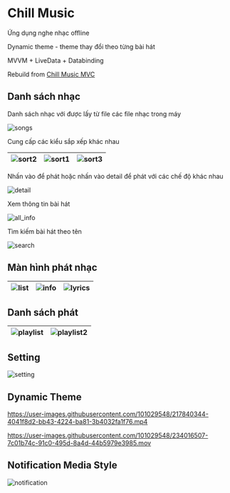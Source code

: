 # Chill Music

Ứng dụng nghe nhạc offline

Dynamic theme - theme thay đổi theo từng bài hát

MVVM + LiveData + Databinding

Rebuild from [Chill Music MVC](https://github.com/AnhChieuLe/ChillMusic)

## Danh sách nhạc

Danh sách nhạc với được lấy từ file các file nhạc trong máy

![songs](https://user-images.githubusercontent.com/101029548/234014434-d4ddfce6-ca5c-4d7a-b4e9-08155cc4ce46.png)

Cung cấp các kiểu sắp xếp khác nhau

![sort2](https://user-images.githubusercontent.com/101029548/234014063-cf076ea3-1e70-4326-98e9-3d060a811e4b.png)| ![sort1](https://user-images.githubusercontent.com/101029548/234014086-39173b3f-6db4-4c70-ba7d-0151ab5295d7.png) | ![sort3](https://user-images.githubusercontent.com/101029548/234014097-c37d092c-51e8-4061-b929-e0c1bc8ea946.png)
:-:|:-:|:-:

Nhấn vào để phát hoặc nhấn vào detail để phát với các chế độ khác nhau

![detail](https://user-images.githubusercontent.com/101029548/234013886-ab739710-e9f9-46b9-be4e-91f6f6e10e4e.png)

Xem thông tin bài hát

![all_info](https://user-images.githubusercontent.com/101029548/234013851-3686a471-d8bf-41ef-bcef-4143dc8af041.png)

Tìm kiếm bài hát theo tên

![search](https://user-images.githubusercontent.com/101029548/217826992-7df1289e-a187-4086-9a9a-d3176b7c3f69.png)

## Màn hình phát nhạc

![list](https://user-images.githubusercontent.com/101029548/234013213-73f788fd-f36c-4034-a2d6-8fe6aa72ecbc.png) | ![info](https://user-images.githubusercontent.com/101029548/234013242-3f9be38a-a960-445c-ae40-abe3d423a021.png) | ![lyrics](https://user-images.githubusercontent.com/101029548/234013144-efa02228-0bdc-40a2-8539-a59b5556a769.png)
:-:|:-:|:-:

## Danh sách phát

![playlist](https://user-images.githubusercontent.com/101029548/234012400-d7b95866-b3f3-4a95-a136-560b3b75cb85.png) | ![playlist2](https://user-images.githubusercontent.com/101029548/217827471-c40d13c5-e040-4980-87d2-540919d17e5a.png)
:-:|:-:

## Setting

![setting](https://user-images.githubusercontent.com/101029548/217827999-d8527401-fa01-4086-81ec-0c2d378ce35a.png)

## Dynamic Theme

https://user-images.githubusercontent.com/101029548/217840344-4041f8d2-bb43-4224-ba81-3b4032fa1f76.mp4

https://user-images.githubusercontent.com/101029548/234016507-7c01b74c-91c0-495d-8a4d-44b5979e3985.mov


## Notification Media Style

![notification](https://user-images.githubusercontent.com/101029548/234012323-2f01ebbd-779d-4946-abff-75292795bb7d.png)
